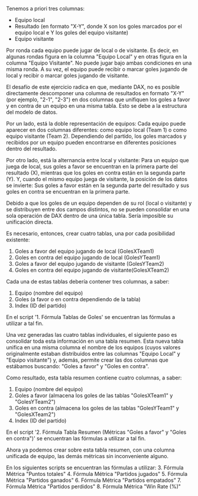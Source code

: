 Tenemos a priori tres columnas:
- Equipo local
- Resultado (en formato "X-Y", donde X son los goles marcados por el equipo local e Y los goles del equipo visitante)
- Equipo visitante

Por ronda cada equipo puede jugar de local o de visitante. Es decir, en algunas rondas figura en la columna "Equipo Local" y en otras figura en la columna "Equipo Visitante". No puede jugar bajo ambas condiciones en una misma ronda. A su vez, el equipo puede recibir o marcar goles jugando de local y recibir o marcar goles jugando de visitante.

El desafío de este ejercicio radica en que, mediante DAX, no es posible directamente descomponer una columna de resultados en formato "X-Y" (por ejemplo, "2-1", "2-3") en dos columnas que unifiquen los goles a favor y en contra de un equipo en una misma tabla. Esto se debe a la estructura del modelo de datos.

Por un lado, está la doble representación de equipos: Cada equipo puede aparecer en dos columnas diferentes: como equipo local (Team 1) o como equipo visitante (Team 2). Dependiendo del partido, los goles marcados y recibidos por un equipo pueden encontrarse en diferentes posiciones dentro del resultado.

Por otro lado, está la alternancia entre local y visitante: Para un equipo que juega de local, sus goles a favor se encuentran en la primera parte del resultado (X), mientras que los goles en contra están en la segunda parte (Y). Y, cuando el mismo equipo juega de visitante, la posición de los datos se invierte: Sus goles a favor están en la segunda parte del resultado y sus goles en contra se encuentran en la primera parte.

Debido a que los goles de un equipo dependen de su rol (local o visitante) y se distribuyen entre dos campos distintos, no se pueden consolidar en una sola operación de DAX dentro de una única tabla. Sería imposible su unificación directa.

Es necesario, entonces, crear cuatro tablas, una por cada posibilidad existente:

1. Goles a favor del equipo jugando de local (GolesXTeam1)
2. Goles en contra del equipo jugando de local (GolesYTeam1)
3. Goles a favor del equipo jugando de visitante (GolesYTeam2)
4. Goles en contra del equipo jugando de visitante(GolesXTeam2)

Cada una de estas tablas debería contener tres columnas, a saber:
1. Equipo (nombre del equipo)
2. Goles (a favor o en contra dependiendo de la tabla)
3. Index (ID del partido)

En el script '1. Fórmula Tablas de Goles' se encuentran las fórmulas a utilizar a tal fin.

Una vez generadas las cuatro tablas individuales, el siguiente paso es consolidar toda esta información en una tabla resumen. Esta nueva tabla unifica en una misma columna el nombre de los equipos (cuyos valores originalmente estaban distribuidos entre las columnas "Equipo Local" y "Equipo visitante") y, además, permite crear las dos columnas que estábamos buscando: "Goles a favor" y "Goles en contra".

Como resultado, esta tabla resumen contiene cuatro columnas, a saber:

1. Equipo (nombre del equipo)
2. Goles a favor (almacena los goles de las tablas "GolesXTeam1" y "GolesYTeam2")
3. Goles en contra (almacena los goles de las tablas "GolesYTeam1" y "GolesXTeam2")
4. Index (ID del partido)

En el script '2. Fórmula Tabla Resumen (Métricas "Goles a favor" y "Goles en contra")' se encuentran las fórmulas a utilizar a tal fin.

Ahora ya podemos crear sobre esta tabla resumen, con una columna unificada de equipo, las demás métricas sin inconveniente alguno.

En los siguientes scripts se encuentran las fórmulas a utilizar:
3. Fórmula Métrica "Puntos totales"
4. Fórmula Métrica "Partidos jugados"
5. Fórmula Métrica "Partidos ganados"
6. Fórmula Métrica "Partidos empatados"
7. Fórmula Métrica "Partidos perdidos"
8. Fórmula Métrica "Win Rate (%)"
